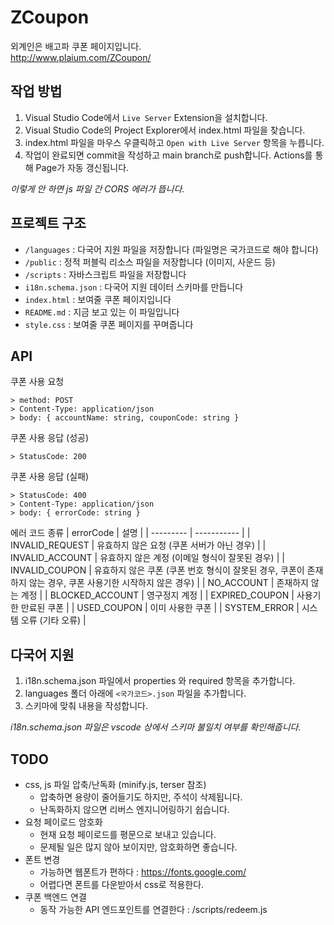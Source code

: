 # ZCoupon
외계인은 배고파 쿠폰 페이지입니다.  
http://www.plaium.com/ZCoupon/

## 작업 방법
1. Visual Studio Code에서 `Live Server` Extension을 설치합니다.
2. Visual Studio Code의 Project Explorer에서 index.html 파일을 찾습니다.
3. index.html 파일을 마우스 우클릭하고 `Open with Live Server` 항목을 누릅니다.
4. 작업이 완료되면 commit을 작성하고 main branch로 push합니다. Actions를 통해 Page가 자동 갱신됩니다.

*이렇게 안 하면 js 파일 간 CORS 에러가 뜹니다.*

## 프로젝트 구조
* `/languages` : 다국어 지원 파일을 저장합니다 (파일명은 국가코드로 해야 합니다)
* `/public` : 정적 퍼블릭 리소스 파일을 저장합니다 (이미지, 사운드 등)
* `/scripts` : 자바스크립트 파일을 저장합니다
* `i18n.schema.json` : 다국어 지원 데이터 스키마를 만듭니다
* `index.html` : 보여줄 쿠폰 페이지입니다
* `README.md` : 지금 보고 있는 이 파일입니다
* `style.css` : 보여줄 쿠폰 페이지를 꾸며줍니다

## API
쿠폰 사용 요청
``` 
> method: POST
> Content-Type: application/json
> body: { accountName: string, couponCode: string }
```
쿠폰 사용 응답 (성공)
``` 
> StatusCode: 200
```
쿠폰 사용 응답 (실패)
``` 
> StatusCode: 400
> Content-Type: application/json
> body: { errorCode: string }
```
에러 코드 종류
| errorCode | 설명 |
| --------- | ----------- |
| INVALID_REQUEST | 유효하지 않은 요청 (쿠폰 서버가 아닌 경우) |
| INVALID_ACCOUNT | 유효하지 않은 계정 (이메일 형식이 잘못된 경우) |
| INVALID_COUPON | 유효하지 않은 쿠폰 (쿠폰 번호 형식이 잘못된 경우, 쿠폰이 존재하지 않는 경우, 쿠폰 사용기한 시작하지 않은 경우) |
| NO_ACCOUNT | 존재하지 않는 계정 |
| BLOCKED_ACCOUNT | 영구정지 계정 |
| EXPIRED_COUPON | 사용기한 만료된 쿠폰 |
| USED_COUPON | 이미 사용한 쿠폰 |
| SYSTEM_ERROR | 시스템 오류 (기타 오류) |

## 다국어 지원
1. i18n.schema.json 파일에서 properties 와 required 항목을 추가합니다.
2. languages 폴더 아래에 `<국가코드>.json` 파일을 추가합니다.
3. 스키마에 맞춰 내용을 작성합니다.

*i18n.schema.json 파일은 vscode 상에서 스키마 불일치 여부를 확인해줍니다.*

## TODO
* css, js 파일 압축/난독화 (minify.js, terser 참조)
  * 압축하면 용량이 줄어들기도 하지만, 주석이 삭제됩니다.
  * 난독화하지 않으면 리버스 엔지니어링하기 쉽습니다.
* 요청 페이로드 암호화
  * 현재 요청 페이로드를 평문으로 보내고 있습니다.
  * 문제될 일은 많지 않아 보이지만, 암호화하면 좋습니다.
 * 폰트 변경
   * 가능하면 웹폰트가 편하다 : https://fonts.google.com/
   * 어렵다면 폰트를 다운받아서 css로 적용한다.
* 쿠폰 백엔드 연결
  * 동작 가능한 API 엔드포인트를 연결한다 : /scripts/redeem.js


